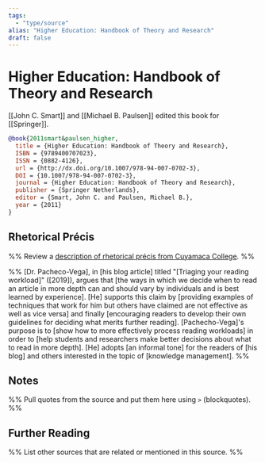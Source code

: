 ```yaml
---
tags:
  - "type/source"
alias: "Higher Education: Handbook of Theory and Research"
draft: false
---
```

# Higher Education: Handbook of Theory and Research

[[John C. Smart]] and [[Michael B. Paulsen]] edited this book for [[Springer]].

```bibtex
@book{2011smart&paulsen_higher,
  title = {Higher Education: Handbook of Theory and Research},
  ISBN = {9789400707023},
  ISSN = {0882-4126},
  url = {http://dx.doi.org/10.1007/978-94-007-0702-3},
  DOI = {10.1007/978-94-007-0702-3},
  journal = {Higher Education: Handbook of Theory and Research},
  publisher = {Springer Netherlands},
  editor = {Smart, John C. and Paulsen, Michael B.},
  year = {2011}
}
```

## Rhetorical Précis
%% Review a [description of rhetorical précis from Cuyamaca College](https://www.cuyamaca.edu/student-support/tutoring-center/files/student-resources/rhetorical-precis-description-and-examples.pdf). %%

%%
[Dr. Pacheco-Vega], in [his blog article] titled "[Triaging your reading workload]" ([2019]), argues that [the ways in which we decide when to read an article in more depth can and should vary by individuals and is best learned by experience]. [He] supports this claim by [providing examples of techniques that work for him but others have claimed are not effective as well as vice versa] and finally [encouraging readers to develop their own guidelines for deciding what merits further reading]. [Pachecho-Vega]'s purpose is to [show how to more effectively process reading workloads] in order to [help students and researchers make better decisions about what to read in more depth]. [He] adopts [an informal tone] for the readers of [his blog] and others interested in the topic of [knowledge management]. 
%%
## Notes
%% Pull quotes from the source and put them here using `>` (blockquotes). %%

## Further Reading
%% List other sources that are related or mentioned in this source. %%